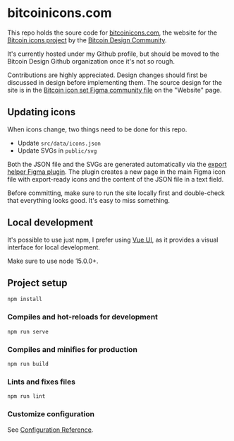 # bitcoinicons.com

This repo holds the soure code for [bitcoinicons.com](https://bitcoinicons.com/), the website for the [Bitcoin icons project](https://github.com/BitcoinDesign/Bitcoin-Icons) by the [Bitcoin Design Community](https://bitcoin.design/).

It's currently hosted under my Github profile, but should be moved to the Bitcoin Design Github organization once it's not so rough.

Contributions are highly appreciated. Design changes should first be discussed in design before implementing them. The source design for the site is in the [Bitcoin icon set Figma community file](https://www.figma.com/community/file/948545404023677970/Bitcoin-icon-set) on the "Website" page.

## Updating icons

When icons change, two things need to be done for this repo.
- Update `src/data/icons.json`
- Update SVGs in `public/svg`

Both the JSON file and the SVGs are generated automatically via the [export helper Figma plugin](https://github.com/BitcoinDesign/Bitcoin-Icons/tree/main/figma-plugins/icon-export-helper). The plugin creates a new page in the main Figma icon file with export-ready icons and the content of the JSON file in a text field. 

Before committing, make sure to run the site locally first and double-check that everything looks good. It's easy to miss something.

## Local development

It's possible to use just npm, I prefer using [Vue UI](https://cli.vuejs.org), as it provides a visual interface for local development.

Make sure to use node 15.0.0+.

## Project setup
```
npm install
```

### Compiles and hot-reloads for development
```
npm run serve
```

### Compiles and minifies for production
```
npm run build
```

### Lints and fixes files
```
npm run lint
```

### Customize configuration
See [Configuration Reference](https://cli.vuejs.org/config/).
